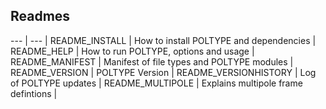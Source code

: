 ## Readmes 

--- | --- |
README_INSTALL | How to install POLTYPE and dependencies |
README_HELP | How to run POLTYPE, options and usage |
README_MANIFEST | Manifest of file types and POLTYPE modules |
README_VERSION  | POLTYPE Version |
README_VERSIONHISTORY | Log of POLTYPE updates |
README_MULTIPOLE | Explains multipole frame defintions |
